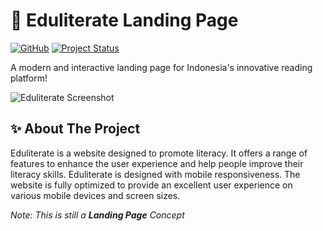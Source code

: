 # 📒 Eduliterate Landing Page

[![GitHub](https://img.shields.io/badge/Copyright-FS30-blue.svg)](https://github.com/FS-30)
[![Project Status](https://img.shields.io/badge/Status-Completed-green.svg)](https://github.com/FS-30)

A modern and interactive landing page for Indonesia's innovative reading platform!

![Eduliterate Screenshot](https://i.imgur.com/EYLkXWw.jpeg)

## ✨ About The Project

Eduliterate is a website designed to promote literacy. It offers a range of features to enhance the user experience and help people improve their literacy skills. Eduliterate is designed with mobile responsiveness. The website is fully optimized to provide an excellent user experience on various mobile devices and screen sizes.

*Note: This is still a **Landing Page** Concept*
